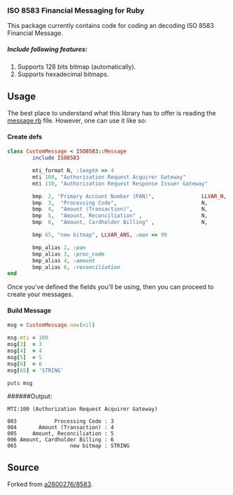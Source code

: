 ### ISO 8583 Financial Messaging for Ruby

This package currently contains code for coding an decoding ISO 8583
Financial Message.

##### Include following features:

  1. Supports 128 bits bitmap (automatically).
  2. Supports hexadecimal bitmaps.

## Usage

The best place to understand what this library has to offer is reading the
[message.rb](https://github.com/MaG21/8583/blob/master/lib/iso8583/message.rb)
file. However, one can use it like so:

#### Create defs
```ruby
class CustomMessage < ISO8583::Message
        include ISO8583

        mti_format N, :length => 4
        mti 100, "Authorization Request Acquirer Gateway"
        mti 110, "Authorization Request Response Issuer Gateway"

        bmp  2, "Primary Account Number (PAN)",               LLVAR_N,   :max    => 19
        bmp  3,  "Processing Code",                           N,         :length =>  6
        bmp  4,  "Amount (Transaction)",                      N,         :length => 12
        bmp  5,  "Amount, Reconciliation" ,                   N,         :length => 12
        bmp  6,  "Amount, Cardholder Billing" ,               N,         :length => 12

        bmp 65, "new bitmap", LLVAR_ANS, :max => 99

        bmp_alias 2, :pan
        bmp_alias 3, :proc_code
        bmp_alias 4, :amount
        bmp_alias 6, :reconciliation
end
```

Once you've defined the fields you'll be using, then you can proceed to create
your messages.

#### Build Message
```ruby
msg = CustomMessage.new(nil)

msg.mti = 100
msg[3]  = 3
msg[4]  = 4
msg[5]  = 5
msg[6]  = 6
msg[65] = 'STRING'

puts msg
```
######Output:

```text
MTI:100 (Authorization Request Acquirer Gateway)

003            Processing Code : 3
004       Amount (Transaction) : 4
005     Amount, Reconciliation : 5
006 Amount, Cardholder Billing : 6
065                 new bitmap : STRING
```


## Source
Forked from [a2800276/8583](https://github.com/a2800276/8583).
